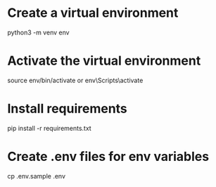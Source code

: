 # Create a virtual environment
python3 -m venv env

# Activate the virtual environment
source env/bin/activate 
or 
env\Scripts\activate

# Install requirements
pip install -r requirements.txt

# Create .env files for env variables
cp .env.sample .env